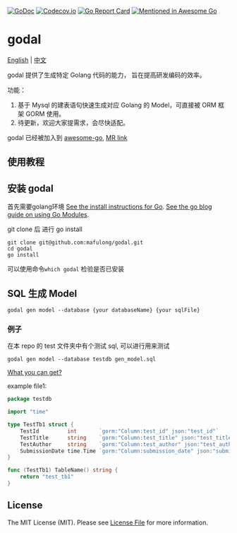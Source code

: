 [![GoDoc](https://godoc.org/github.com/mafulong/godal?status.svg)](https://pkg.go.dev/github.com/mafulong/godal)
[![Codecov.io](https://codecov.io/github/mafulong/godal/coverage.svg?branch=main)](https://codecov.io/github/mafulong/godal?branch=main)
[![Go Report Card](https://goreportcard.com/badge/github.com/mafulong/godal)](https://goreportcard.com/report/github.com/mafulong/godal)
[![Mentioned in Awesome Go](https://awesome.re/mentioned-badge.svg)](https://github.com/avelino/awesome-go)

godal
===

[English](README.md) | [中文](README_CN.md) 

godal 提供了生成特定 Golang 代码的能力， 旨在提高研发编码的效率。

功能：

1. 基于 Mysql 的建表语句快速生成对应 Golang 的 Model，可直接被 ORM 框架 GORM 使用。
2. 待更新，欢迎大家提需求，会尽快适配。

godal 已经被加入到 [awesome-go](https://awesome-go.com/), [MR link](https://github.com/avelino/awesome-go/pull/3857/)
## 使用教程

## 安装 godal

首先需要golang环境 [See the install instructions for Go](http://golang.org/doc/install.html). [See the go blog guide on using Go Modules](https://blog.golang.org/using-go-modules).

git clone 后 进行 go install

```shell
git clone git@github.com:mafulong/godal.git
cd godal
go install
```

可以使用命令`which godal` 检验是否已安装

## SQL 生成 Model

```shell
godal gen model --database {your databaseName} {your sqlFile}
```

### 例子

在本 repo 的 test 文件夹中有个测试 sql, 可以进行用来测试

```shell
godal gen model --database testdb gen_model.sql
```

[What you can get?](https://github.com/mafulong/godal/test/model/)

example file1:

```go
package testdb

import "time"

type TestTb1 struct {
	TestId         int       `gorm:"Column:test_id" json:"test_id"`
	TestTitle      string    `gorm:"Column:test_title" json:"test_title"`
	TestAuthor     string    `gorm:"Column:test_author" json:"test_author"`
	SubmissionDate time.Time `gorm:"Column:submission_date" json:"submission_date"`
}

func (TestTb1) TableName() string {
	return "test_tb1"
}

```

## License

The MIT License (MIT). Please see [License File](LICENSE) for more information.
